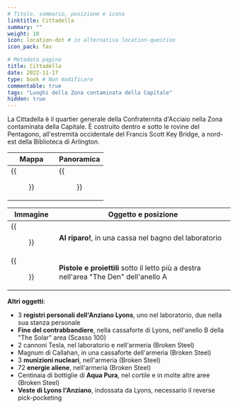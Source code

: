 ```yaml
---
# Titolo, sommario, posizione e icona
linktitle: Cittadella
summary: ""
weight: 10
icon: location-dot # in alternativa location-question
icon_pack: fas

# Metadata pagina
title: Cittadella
date: 2022-11-17
type: book # Non modificare
commentable: true
tags: "Luoghi della Zona contaminata della Capitale"
hidden: true
---
```


<div class="fo3">


La Cittadella è il quartier generale della Confraternita d'Acciaio nella Zona contaminata della Capitale. È costruito dentro e sotto le rovine del Pentagono, all'estremità occidentale del Francis Scott Key Bridge, a nord-est della Biblioteca di Arlington. 

| Mappa                     | Panoramica        |
| ------------------------- | ----------------- |
| {{<figure src="fo3/The_Citadel_loc.webp">}} | {{<figure src="fo3/Citadel.webp">}} |


| Immagine                              | Oggetto e posizione                                                                    |
| ------------------------------------- | -------------------------------------------------------------------------------------- |
| {{<figure src="fo3/Duck_and_Cover!_Citadel_lab.webp">}} | **Al riparo!**, in una cassa nel bagno del laboratorio                                 |
| {{<figure src="fo3/Guns_and_Bullets_Citadel.webp">}}    | **Pistole e proiettili** sotto il letto più a destra nell'area "The Den" dell'anello A |

<!--TODO: aggiorna immagini -->

**Altri oggetti**:
- 3 **registri personali dell'Anziano Lyons**, uno nel laboratorio, due nella sua stanza personale
- **Fine del contrabbandiere**, nella cassaforte di Lyons, nell'anello B della "The Solar" area (Scasso 100)
- 2 cannoni Tesla, nel laboratorio e nell'armeria (Broken Steel)
- Magnum di Callahan, in una cassaforte dell'armeria (Broken Steel)
- 3 **munizioni nucleari**, nell'armeria (Broken Steel)
- 72 **energie aliene**, nell'armeria (Broken Steel)
- Centinaia di bottiglie di **Aqua Pura**, nel cortile e in molte altre aree  (Broken Steel)
- **Veste di Lyons l'Anziano**, indossata da Lyons, necessario il reverse pick-pocketing

</div>

